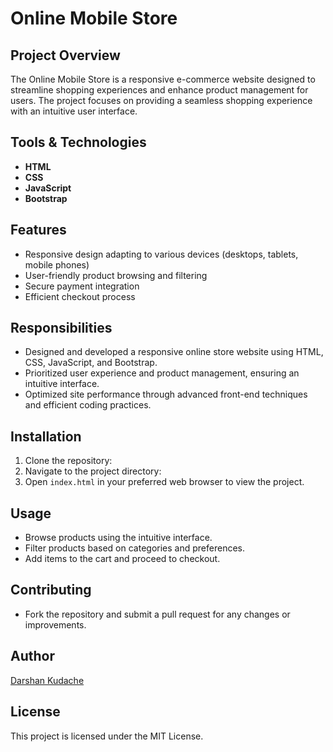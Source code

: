# Online Mobile Store

## Project Overview
The Online Mobile Store is a responsive e-commerce website designed to streamline shopping experiences and enhance product management for users. The project focuses on providing a seamless shopping experience with an intuitive user interface.

## Tools & Technologies
- **HTML**
- **CSS**
- **JavaScript**
- **Bootstrap**

## Features
- Responsive design adapting to various devices (desktops, tablets, mobile phones)
- User-friendly product browsing and filtering
- Secure payment integration
- Efficient checkout process

## Responsibilities
- Designed and developed a responsive online store website using HTML, CSS, JavaScript, and Bootstrap.
- Prioritized user experience and product management, ensuring an intuitive interface.
- Optimized site performance through advanced front-end techniques and efficient coding practices.

## Installation
1. Clone the repository:
2. Navigate to the project directory:
3. Open  `index.html` in your preferred web browser to view the project.

## Usage
- Browse products using the intuitive interface.
- Filter products based on categories and preferences.
- Add items to the cart and proceed to checkout.

## Contributing
- Fork the repository and submit a pull request for any changes or improvements. 

## Author
[Darshan Kudache](https://www.linkedin.com/in/darshan-kudache-a4369328b)

## License
This project is licensed under the MIT License.
